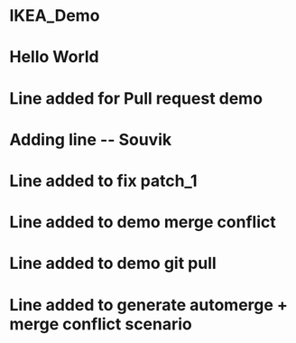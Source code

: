 # IKEA_Demo
# Hello World
# Line added for Pull request demo 
# Adding line -- Souvik
# Line added to fix patch_1
# Line added to demo merge conflict
# Line added to demo git pull
# Line added to generate automerge + merge conflict scenario

